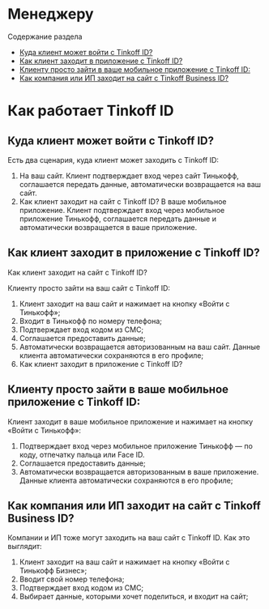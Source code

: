 # Менеджеру

Содержание раздела

*   [Куда клиент может войти с Tinkoff ID?](#tinkoff-id_1)
*   [Как клиент заходит в приложение с Tinkoff ID?](#tinkoff-id_2)
*   [Клиенту просто зайти в ваше мобильное приложение с Tinkoff ID:](#tinkoff-id_3)
*   [Как компания или ИП заходит на сайт с Tinkoff Business ID?](#tinkoff-business-id)

Как работает Tinkoff ID
=======================

Куда клиент может войти с Tinkoff ID?
-------------------------------------

Есть два сценария, куда клиент может заходить с Tinkoff ID:

1.  На ваш сайт. Клиент подтверждает вход через сайт Тинькофф, соглашается передать данные, автоматически возвращается на ваш сайт.
2.  Как клиент заходит на сайт с Tinkoff ID? В ваше мобильное приложение. Клиент подтверждает вход через мобильное приложение Тинькофф, соглашается передать данные и автоматически возвращается в ваше приложение.

Как клиент заходит в приложение с Tinkoff ID?
---------------------------------------------

Как клиент заходит на сайт с Tinkoff ID?

Клиенту просто зайти на ваш сайт с Tinkoff ID:

1.  Клиент заходит на ваш сайт и нажимает на кнопку «Войти с Тинькофф»;
2.  Входит в Тинькофф по номеру телефона;
3.  Подтверждает вход кодом из СМС;
4.  Соглашается предоставить данные;
5.  Автоматически возвращается авторизованным на ваш сайт. Данные клиента автоматически сохраняются в его профиле;
6.  Как клиент заходит в приложение с Tinkoff ID?

Клиенту просто зайти в ваше мобильное приложение с Tinkoff ID:
--------------------------------------------------------------

Клиент заходит в ваше мобильное приложение и нажимает на кнопку «Войти с Тинькофф»:

1.  Подтверждает вход через мобильное приложение Тинькофф — по коду, отпечатку пальца или Face ID.
2.  Соглашается предоставить данные;
3.  Автоматически возвращается авторизованным в ваше приложение. Данные клиента автоматически сохраняются в его профиле;

Как компания или ИП заходит на сайт с Tinkoff Business ID?
----------------------------------------------------------

Компании и ИП тоже могут заходить на ваш сайт с Tinkoff ID. Как это выглядит:

1.  Клиент заходит на ваш сайт и нажимает на кнопку «Войти с Тинькофф Бизнес»;
2.  Вводит свой номер телефона;
3.  Подтверждает вход кодом из СМС;
4.  Выбирает данные, которыми хочет поделиться, и входит на сайт;